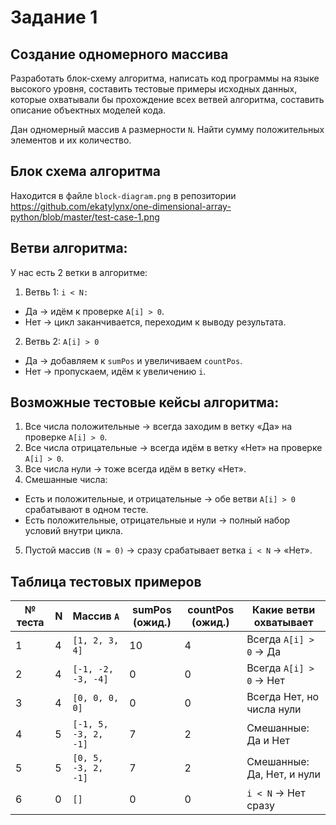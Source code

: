 # Задание 1
## Создание одномерного массива

Разработать блок-схему алгоритма, написать код программы на языке высокого уровня, составить тестовые примеры исходных данных, которые охватывали бы прохождение всех ветвей алгоритма, составить описание объектных моделей кода. 

Дан одномерный массив `А` размерности `N`. Найти сумму положительных элементов и их количество.

## Блок схема алгоритма
Находится в файле `block-diagram.png` в репозитории
https://github.com/ekatylynx/one-dimensional-array-python/blob/master/test-case-1.png

## Ветви алгоритма:
У нас есть 2 ветки в алгоритме:
1. Ветвь 1: `i < N:`
* Да → идём к проверке `A[i] > 0`.
* Нет → цикл заканчивается, переходим к выводу результата.


2. Ветвь 2: `A[i] > 0`
* Да → добавляем к `sumPos` и увеличиваем `countPos`.
* Нет → пропускаем, идём к увеличению `i`.

## Возможные тестовые кейсы алгоритма:
1. Все числа положительные → всегда заходим в ветку «Да» на проверке `A[i] > 0`.
2. Все числа отрицательные → всегда идём в ветку «Нет» на проверке `A[i] > 0`.
3. Все числа нули → тоже всегда идём в ветку «Нет».
4. Смешанные числа:
* Есть и положительные, и отрицательные → обе ветви `A[i] > 0` срабатывают в одном тесте.
* Есть положительные, отрицательные и нули → полный набор условий внутри цикла.
5. Пустой массив `(N = 0)` → сразу срабатывает ветка `i < N` → «Нет».

## Таблица тестовых примеров

| № теста | N | Массив `A`           | sumPos (ожид.) | countPos (ожид.) | Какие ветви охватывает     |
| ------- | - | -------------------- | -------------- | ---------------- | -------------------------- |
| 1       | 4 | `[1, 2, 3, 4]`       | 10             | 4                | Всегда `A[i] > 0` → Да     |
| 2       | 4 | `[-1, -2, -3, -4]`   | 0              | 0                | Всегда `A[i] > 0` → Нет    |
| 3       | 4 | `[0, 0, 0, 0]`       | 0              | 0                | Всегда Нет, но числа нули  |
| 4       | 5 | `[-1, 5, -3, 2, -1]` | 7              | 2                | Смешанные: Да и Нет        |
| 5       | 5 | `[0, 5, -3, 2, -1]`  | 7              | 2                | Смешанные: Да, Нет, и нули |
| 6       | 0 | `[]`                 | 0              | 0                | `i < N` → Нет сразу        |
